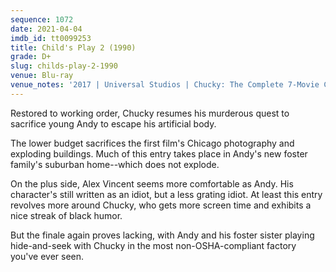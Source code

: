 ```yaml
---
sequence: 1072
date: 2021-04-04
imdb_id: tt0099253
title: Child's Play 2 (1990)
grade: D+
slug: childs-play-2-1990
venue: Blu-ray
venue_notes: '2017 | Universal Studios | Chucky: The Complete 7-Movie Collection'
---
```


Restored to working order, Chucky resumes his murderous quest to sacrifice young Andy to escape his artificial body.

<!-- end -->

The lower budget sacrifices the first film's Chicago photography and exploding buildings. Much of this entry takes place in Andy's new foster family's suburban home--which does not explode.

On the plus side, Alex Vincent seems more comfortable as Andy. His character's still written as an idiot, but a less grating idiot. At least this entry revolves more around Chucky, who gets more screen time and exhibits a nice streak of black humor.

But the finale again proves lacking, with Andy and his foster sister playing hide-and-seek with Chucky in the most non-OSHA-compliant factory you've ever seen.
